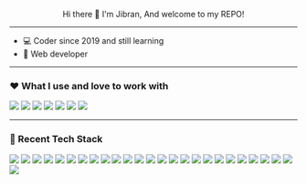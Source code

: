 <p align="center">
  Hi there 👋 I'm Jibran, And welcome to my REPO!
</p>
<hr>

- 💻 Coder since 2019 and still learning
- 🚩 Web developer

<hr>

### ❤️ What I use and love to work with

![](https://img.shields.io/badge/React-E34F26?style=for-the-badge&logo=react&logoColor=white)
![](https://img.shields.io/badge/Next-1572B6?style=for-the-badge&logo=next.js&logoColor=white)
![](https://img.shields.io/badge/Laravel-E34F26?style=for-the-badge&logo=laravel&logoColor=white)
![](https://img.shields.io/badge/Lumen-white?style=for-the-badge&logo=lumen&logoColor=E34F26)
![](https://img.shields.io/badge/ChakraUI-3DDC84?style=for-the-badge&logo=chakraui&logoColor=white)
![](https://img.shields.io/badge/mysql-white?style=for-the-badge&logo=mysql&logoColor=blue)
![](https://img.shields.io/badge/docker-blue?style=for-the-badge&logo=docker&logoColor=white)

<hr>

### 🧭 Recent Tech Stack

![](https://img.shields.io/badge/Markdown-000000?style=for-the-badge&logo=markdown&logoColor=white)
![](https://img.shields.io/badge/HTML5-E34F26?style=for-the-badge&logo=html5&logoColor=white)
![](https://img.shields.io/badge/CSS3-1572B6?style=for-the-badge&logo=css3&logoColor=white)
![](https://img.shields.io/badge/Laravel-E34F26?style=for-the-badge&logo=laravel&logoColor=white)
![](https://img.shields.io/badge/Lumen-white?style=for-the-badge&logo=lumen&logoColor=E34F26)
![](https://img.shields.io/badge/JAVASCRIPT-F7DF1E?style=for-the-badge&logo=javascript&logoColor=black)
![](https://img.shields.io/badge/PYTHON-1572B6?style=for-the-badge&logo=python&logoColor=white)
![](https://img.shields.io/badge/TypeScript-1572B6?style=for-the-badge&logo=typescript&logoColor=white)
![](https://img.shields.io/badge/FLASK-000000?style=for-the-badge&logo=flask&logoColor=white)
![](https://img.shields.io/badge/Bootstrap-563D7C?style=for-the-badge&logo=bootstrap&logoColor=white)
![](https://img.shields.io/badge/TailwindCSS-white?style=for-the-badge&logo=tailwindcss&logoColor=blue)
![](https://img.shields.io/badge/ChakraUI-3DDC84?style=for-the-badge&logo=chakraui&logoColor=white)
![](https://img.shields.io/badge/jQuery-0769AD?style=for-the-badge&logo=jquery&logoColor=white)
![](https://img.shields.io/badge/React-20232A?style=for-the-badge&logo=react&logoColor=61DAFB)
![](https://img.shields.io/badge/Next-1572B6?style=for-the-badge&logo=next.js&logoColor=white)
![](https://img.shields.io/badge/Google_Cloud-4285F4?style=for-the-badge&logo=google-cloud&logoColor=white)
![](https://img.shields.io/badge/postgres-white?style=for-the-badge&logo=postgresql&logoColor=blue)
![](https://img.shields.io/badge/mysql-white?style=for-the-badge&logo=mysql&logoColor=orange)
![](https://img.shields.io/badge/docker-blue?style=for-the-badge&logo=docker&logoColor=white)
![](https://img.shields.io/badge/arduino-white?style=for-the-badge&logo=arduino&logoColor=dark)
![](https://img.shields.io/badge/vscode-black?style=for-the-badge&logo=visualstudiocode&logoColor=blue)
![](https://img.shields.io/badge/github-black?style=for-the-badge&logo=github&logoColor=white)
![](https://img.shields.io/badge/Android-404D59?style=for-the-badge&logo=android&logoColor=4EA94B)
![](https://img.shields.io/badge/ubuntu-white?style=for-the-badge&logo=ubuntu&logoColor=orange)
![](https://img.shields.io/badge/windows-white?style=for-the-badge&logo=windows&logoColor=blue)
![](https://img.shields.io/badge/macos-white?style=for-the-badge&logo=apple&logoColor=silver)
